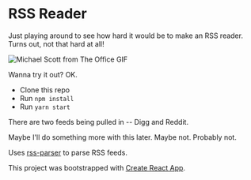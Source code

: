 # RSS Reader

Just playing around to see how hard it would be to make an RSS reader. Turns out, not that hard at all!

![Michael Scott from The Office GIF](https://media.giphy.com/media/ToMjGpMhVjTvjX5nLs4/giphy.gif "That's what she said")

Wanna try it out? OK.

* Clone this repo
* Run `npm install`
* Run `yarn start`

There are two feeds being pulled in -- Digg and Reddit.

Maybe I'll do something more with this later. Maybe not. Probably not.

Uses [rss-parser](https://github.com/bobby-brennan/rss-parser) to parse RSS feeds.

This project was bootstrapped with [Create React App](https://github.com/facebookincubator/create-react-app).

